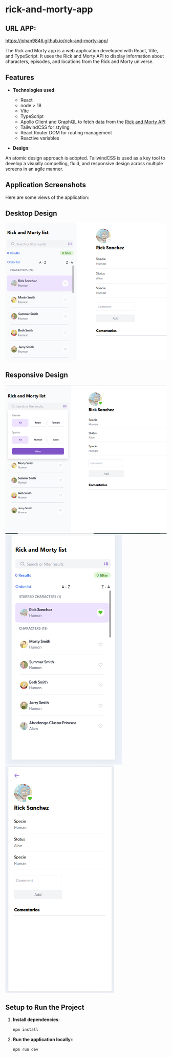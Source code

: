 
# rick-and-morty-app
## URL APP:


https://johan9846.github.io/rick-and-morty-app/

The Rick and Morty app is a web application developed with React, Vite, and TypeScript. It uses the Rick and Morty API to display information about characters, episodes, and locations from the Rick and Morty universe.

## Features

- **Technologies used**:

  - React
  - node > 18
  - Vite
  - TypeScript
  - Apollo Client and GraphQL to fetch data from the [Rick and Morty API](https://rickandmortyapi.com/)
  - TailwindCSS for styling
  - React Router DOM for routing management
  - Reactive variables

- **Design**:

An atomic design approach is adopted. TailwindCSS is used as a key tool to develop a visually compelling, fluid, and responsive design across multiple screens in an agile manner.

  ## Application Screenshots

Here are some views of the application:

## Desktop Design

![App Image](/src/assets/img/preview_desktop_app.png)

## Responsive Design

![App Image](/src/assets/img/preview_responsive_app_filter.png)
![App Image](/src/assets/img/preview_responsive_app_menu.png)
![App Image](/src/assets/img/preview_responsive_app_vie_character.png)

## Setup to Run the Project

1. **Install dependencies**:

   ```bash
   npm install
   ```

2. **Run the application locally:**:

   ```bash
   npm run dev
   ```



